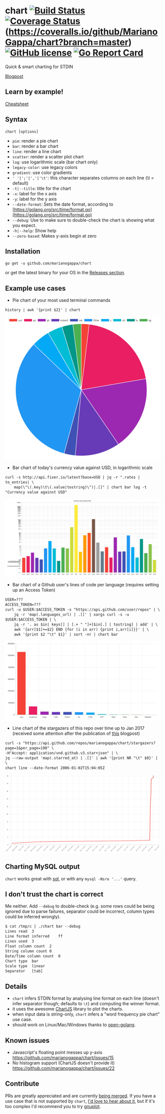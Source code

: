 # chart [![Build Status](https://img.shields.io/travis/marianogappa/chart.svg)](https://travis-ci.org/marianogappa/chart) [![Coverage Status](https://coveralls.io/repos/github/MarianoGappa/chart/badge.svg?branch=master)](https://coveralls.io/github/MarianoGappa/chart?branch=master)(https://coveralls.io/github/MarianoGappa/chart?branch=master) [![GitHub license](https://img.shields.io/badge/license-MIT-blue.svg)](https://raw.githubusercontent.com/marianogappa/chart/master/LICENSE) [![Go Report Card](https://goreportcard.com/badge/github.com/marianogappa/chart?style=flat-square)](https://goreportcard.com/report/github.com/marianogappa/chart)

Quick & smart charting for STDIN

[Blogpost](https://movio.co/en/blog/improving-with-sql-and-charts/)

## Learn by example!

[Cheatsheet](https://marianogappa.github.io/chart/)

## Syntax

```
chart [options]
```

- `pie`: render a pie chart
- `bar`: render a bar chart
- `line`: render a line chart
- `scatter`: render a scatter plot chart
- `log`: use logarithmic scale (bar chart only)
- `legacy-color`: use legacy colors
- `gradient`: use color gradients
- `' '|';'|','|'\t'`: this character separates columns on each line (\t = default)
- `-t|--title`: title for the chart
- `-x`: label for the x axis
- `-y`: label for the y axis
- `--date-format`: Sets the date format, according to [https://golang.org/src/time/format.go](https://golang.org/src/time/format.go)
- `--debug`: Use to make sure to double-check the chart is showing what you expect.
- `-h|--help`: Show help
- `--zero-based`: Makes y-axis begin at zero

## Installation

```
go get -u github.com/marianogappa/chart
```

or get the latest binary for your OS in the [Releases section](https://github.com/MarianoGappa/chart/releases).

## Example use cases

- Pie chart of your most used terminal commands
```
history | awk '{print $2}' | chart
```

![Pie chart of your most used terminal commands](img/pie.png?v=1)

- Bar chart of today's currency value against USD, in logarithmic scale
```
curl -s http://api.fixer.io/latest?base=USD | jq -r ".rates | to_entries| \
    map(\"\(.key)\t\(.value|tostring)\")|.[]" | chart bar log -t "Currency value against USD"
```

![Bar chart of today's currency value against USD, in logarithmic scale](img/bar-log.png?v=1)

- Bar chart of a Github user's lines of code per language (requires setting up an Access Token)
```
USER=???
ACCESS_TOKEN=???
curl -u $USER:$ACCESS_TOKEN -s "https://api.github.com/user/repos" | \
    jq -r 'map(.languages_url) | .[]' | xargs curl -s -u $USER:$ACCESS_TOKEN | \
    jq -r '. as $in| keys[] | [.+ " "]+[$in[.] | tostring] | add' | \
    awk '{arr[$1]+=$2} END {for (i in arr) {print i,arr[i]}}' | \
    awk '{print $2 "\t" $1}' | sort -nr | chart bar
```

![Bar chart of a Github user's lines of code per language (requires setting up an Access Token)](img/bar.png?v=1)

- Line chart of the stargazers of this repo over time up to Jan 2017 (received some attention after the publication of [this](https://movio.co/blog/migrate-Scala-to-Go/) blogpost)
```
curl -s "https://api.github.com/repos/marianogappa/chart/stargazers?page=1&per_page=100" \
-H"Accept: application/vnd.github.v3.star+json" | \
jq --raw-output 'map(.starred_at) | .[]' | awk '{print NR "\t" $0}' | \
chart line --date-format 2006-01-02T15:04:05Z
```

![Line chart of Github stargazers of this repo over time](img/line.png?v-1)

## Charting MySQL output

`chart` works great with [sql](https://github.com/MarianoGappa/sql), or with any `mysql -Nsre '...'` query.

## I don't trust the chart is correct

Me neither. Add `--debug` to double-check (e.g. some rows could be being ignored due to parse failures, separator could be incorrect, column types could be inferred wrongly).

```
$ cat /tmp/c | ./chart bar --debug
Lines read  3
Line format inferred    ff
Lines used  3
Float column count  2
String column count 0
Date/Time column count  0
Chart type  bar
Scale type  linear
Separator   [tab]
```

## Details

- `chart` infers STDIN format by analysing line format on each line (doesn't infer separator though; defaults to `\t`) and computing the winner format.
- it uses the awesome [ChartJS](http://www.chartjs.org/) library to plot the charts.
- when input data is string-only, `chart` infers a "word frequency pie chart" use case.
- should work on Linux/Mac/Windows thanks to [open-golang](https://github.com/skratchdot/open-golang).

## Known issues

- Javascript's floating point messes up y-axis https://github.com/marianogappa/chart/issues/15
- No histogram support (ChartJS doesn't provide it) https://github.com/marianogappa/chart/issues/22

## Contribute

PRs are greatly appreciated and are currently [being merged](https://github.com/marianogappa/chart/pull/3).
If you have a use case that is not supported by `chart`, [I'd love to hear about it](https://github.com/marianogappa/chart/issues), but if it's too complex I'd recommend you to try [gnuplot](http://www.gnuplot.info/).
